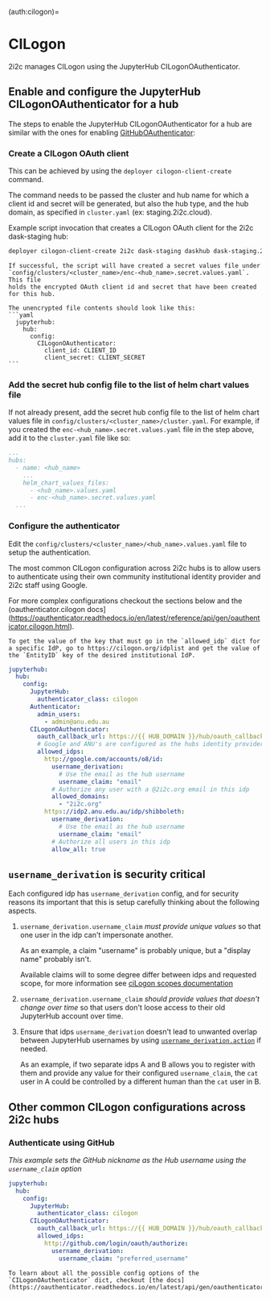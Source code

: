 (auth:cilogon)=
# CILogon
2i2c manages CILogon using the JupyterHub CILogonOAuthenticator.

## Enable and configure the JupyterHub CILogonOAuthenticator for a hub

The steps to enable the JupyterHub CILogonOAuthenticator for a hub are similar with the ones for enabling [GitHubOAuthenticator](auth:github-orgs):

### Create a CILogon OAuth client
This can be achieved by using the `deployer cilogon-client-create` command.

The command needs to be passed the cluster and hub name for which a client id and secret will be generated, but also the hub type, and the hub domain, as specified in `cluster.yaml` (ex: staging.2i2c.cloud).

Example script invocation that creates a CILogon OAuth client for the 2i2c dask-staging hub:

```bash
deployer cilogon-client-create 2i2c dask-staging daskhub dask-staging.2i2c.cloud
```

````{note}
If successful, the script will have created a secret values file under `config/clusters/<cluster_name>/enc-<hub_name>.secret.values.yaml`. This file
holds the encrypted OAuth client id and secret that have been created for this hub.

The unencrypted file contents should look like this:
```yaml
  jupyterhub:
    hub:
      config:
        CILogonOAuthenticator:
          client_id: CLIENT_ID
          client_secret: CLIENT_SECRET
```
````

### Add the secret hub config file to the list of helm chart values file
If not already present, add the secret hub config file to the list of helm chart values file in `config/clusters/<cluster_name>/cluster.yaml`. For example, if you created the `enc-<hub_name>.secret.values.yaml` file in the step above, add it to the `cluster.yaml` file like so:

```yaml
...
hubs:
  - name: <hub_name>
    ...
    helm_chart_values_files:
      - <hub_name>.values.yaml
      - enc-<hub_name>.secret.values.yaml
  ...
```

### Configure the authenticator

Edit the `config/clusters/<cluster_name>/<hub_name>.values.yaml` file to setup the authentication.

The most common CILogon configuration across 2i2c hubs is to allow users to authenticate using their own community institutional identity provider and 2i2c staff using Google.

For more complex configurations checkout the sections below and the (oauthenticator.cilogon docs](https://oauthenticator.readthedocs.io/en/latest/reference/api/gen/oauthenticator.cilogon.html).

```{important}
To get the value of the key that must go in the `allowed_idp` dict for a specific IdP, go to https://cilogon.org/idplist and get the value of the `EntityID` key of the desired institutional IdP.
```

```yaml
jupyterhub:
  hub:
    config:
      JupyterHub:
        authenticator_class: cilogon
      Authenticator:
        admin_users:
          - admin@anu.edu.au
      CILogonOAuthenticator:
        oauth_callback_url: https://{{ HUB_DOMAIN }}/hub/oauth_callback
        # Google and ANU's are configured as the hubs identity providers (idps)
        allowed_idps:
          http://google.com/accounts/o8/id:
            username_derivation:
              # Use the email as the hub username
              username_claim: "email"
            # Authorize any user with a @2i2c.org email in this idp
            allowed_domains:
              - "2i2c.org"
          https://idp2.anu.edu.au/idp/shibboleth:
            username_derivation:
              # Use the email as the hub username
              username_claim: "email"
            # Authorize all users in this idp
            allow_all: true
```

## `username_derivation` is security critical

Each configured idp has `username_derivation` config, and for security reasons
its important that this is setup carefully thinking about the following aspects.

1. `username_derivation.username_claim` _must provide unique values_ so that one
   user in the idp can't impersonate another.

   As an example, a claim "username" is probably unique, but a "display name"
   probably isn't.

   Available claims will to some degree differ between idps and requested scope,
   for more information see [ciLogon scopes documentation]
2. `username_derivation.username_claim` _should provide values that doesn't
   change over time_ so that users don't loose access to their old JupyterHub
   account over time.
3. Ensure that idps `username_derivation` doesn't lead to unwanted overlap
   between JupyterHub usernames by using [`username_derivation.action`] if
   needed.

   As an example, if two separate idps A and B allows you to register with them
   and provide any value for their configured `username_claim`, the `cat` user
   in A could be controlled by a different human than the `cat` user in B.

[`username_derivation.action`]: https://oauthenticator.readthedocs.io/en/latest/reference/api/gen/oauthenticator.cilogon.html#oauthenticator.cilogon.CILogonOAuthenticator.allowed_idps
[ciLogon scopes documentation]: https://www.cilogon.org/oidc#h.p_PEQXL8QUjsQm

## Other common CILogon configurations across 2i2c hubs

### Authenticate using GitHub

*This example sets the GitHub nickname as the Hub username using the `username_claim` option*

```yaml
jupyterhub:
  hub:
    config:
      JupyterHub:
        authenticator_class: cilogon
      CILogonOAuthenticator:
        oauth_callback_url: https://{{ HUB_DOMAIN }}/hub/oauth_callback
        allowed_idps:
          http://github.com/login/oauth/authorize:
            username_derivation:
              username_claim: "preferred_username"
```

```{important}
To learn about all the possible config options of the `CILogonOAuthenticator` dict, checkout [the docs](https://oauthenticator.readthedocs.io/en/latest/api/gen/oauthenticator.cilogon.html#oauthenticator.cilogon.CILogonOAuthenticator.allowed_idps).
```